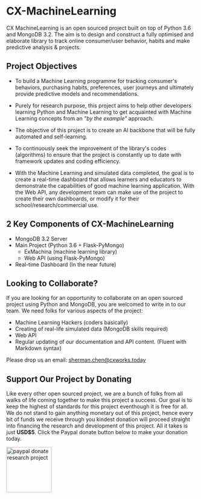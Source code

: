 # CX-MachineLearning
CX MachineLearning is an open sourced project built on top of Python 3.6 and MongoDB 3.2. The aim is to design and construct a fully optimised and elaborate library to track online consumer/user behavior, habits and make predictive analysis &amp; projects.

## Project Objectives
- To build a Machine Learning programme for tracking consumer's behaviors,
purchasing habits, preferences, user journeys and ultimately provide
predictive models and recommendations.

- Purely for research purpose, this project aims to help other developers
learning Python and Machine Learning to get acquainted with Machine
Learning concepts from an *"by the example"* approach.

- The objective of this project is to create an AI backbone that will
be fully automated and self-learning.

- To continuously seek the improvement of the library's codes (algorithms)
to ensure that the project is constantly up to date with framework updates
and coding efficiency.

- With the Machine Learning and simulated data completed, the goal is to
create a real-time dashboard that allows learners and educators to demonstrate
the capabilities of good machine learning application. With the Web API,
any development team can make use of the project to create their own dashboards,
or modify it for their school/research/commercial use.

## 2 Key Components of CX-MachineLearning
- MongoDB 3.2 Server
- Main Project (Python 3.6 + Flask-PyMongo)
    - ExMachina (machine learning library)
    - Web API (using Flask-PyMongo)
- Real-time Dashboard (In the near future)

## Looking to Collaborate?
If you are looking for an opportunity to collaborate on an open
sourced project using Python and MongoDB, you are welcomed to write in
to our team. We need folks for various aspects of the project:

- Machine Learning Hackers (coders basically)
- Creating of real-life simulated data (MongoDB skills required)
- Web API
- Regular updating of our documentation and API content. (Fluent with
Markdown syntax)

Please drop us an email: sherman.chen@cxworks.today

## Support Our Project by Donating
Like every other open sourced project, we are a bunch of folks from
all walks of life coming together to make this project a success.
Our goal is to keep the highest of standards for this project
eventhough it is free for all. We do not stand to gain anything
monetary out of this project, hence every bit of funds we receive
through you kindest donation will proceed straight into financing
the research and development of this project. All it takes is just
**USD$5**. Click the Paypal donate button below to make your donation
today.

<a href="https://www.paypal.me/cxworksllp/5"><img src="http://www.pngall.com/wp-content/uploads/2016/05/PayPal-Donate-Button-PNG-File.png" style="width: 120px; height: auto;" alt="paypal donate research project" /></a>
